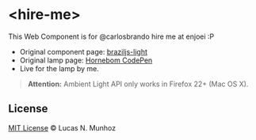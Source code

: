 # &lt;hire-me&gt;

This Web Component is for @carlosbrando hire me at enjoei :P 

- Original component page: [braziljs-light](https://github.com/braziljs/braziljs-light)
- Original lamp page: [Hornebom CodePen](http://codepen.io/Hornebom/pen/clDsr)
- Live for the lamp by me.

> **Attention:** Ambient Light API only works in Firefox 22+ (Mac OS X).

## License
[MIT License](http://opensource.org/licenses/MIT) © Lucas N. Munhoz
